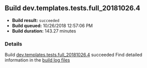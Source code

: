 ## Build dev.templates.tests.full_20181026.4
- **Build result:** `succeeded`
- **Build queued:** 10/26/2018 12:57:06 PM
- **Build duration:** 143.27 minutes
### Details
Build [dev.templates.tests.full_20181026.4](https://winappstudio.visualstudio.com/web/build.aspx?pcguid=a4ef43be-68ce-4195-a619-079b4d9834c2&builduri=vstfs%3a%2f%2f%2fBuild%2fBuild%2f26479) succeeded
Find detailed information in the [build log files](https://uwpctdiags.blob.core.windows.net/buildlogs/dev.templates.tests.full_20181026.4_logs.zip)
